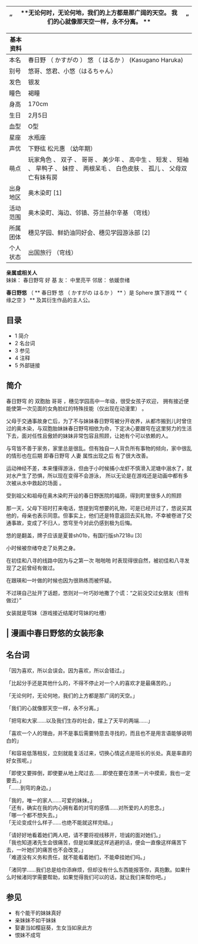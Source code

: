 |  “  |  **无论何时，无论何地，我们的上方都是那广阔的天空。 我们的心就像那天空一样，永不分离。 ** |  ”   
---|---|---  
  
|  **基本资料**  ||
|---|---|
|本名  |  春日野  （  かすがの  ）  悠  （  はるか  ）  (Kasugano Haruka)   |
|别号  |  悠哥、悠君、小悠（はるちゃん）   |
|发色  |  银发   |
|瞳色  |  褐瞳   |
|身高  |  170cm   |
|生日  |  2月5日   |
|血型  |  O型   |
|星座  |  水瓶座   |
|声优  |  下野纮  松元惠  （幼年期）   |
|萌点  |  玩家角色  、  双子  、  哥哥  、  美少年  、  高中生  、  短发  、  短袖  、  旱鸭子  、  妹控  、  两根呆毛  、  白色皮肤  、  孤儿  、  父母双亡有妹有房   |
|出身地区  |  奥木染町  [1]   |
|活动范围  |  奥木染町、海边、邻镇、芬兰赫尔辛基  （穹线）   |
|所属团体  |  穗见学园、鲜奶油同好会、穗见学园游泳部  [2]   |
|个人状态  |  出国旅行  （穹线）   |
**亲属或相关人**  
妹妹：  春日野穹  好  基  友：  中里亮平  邻居：  依媛奈绪  
  
**春日野悠** （ ** 春日野 悠  （  かすがの はるか  ）  ** ）是  Sphere  旗下游戏 **《 缘之空  》 **
及其衍生作品的主人公。

##  目录

  * 1  简介 
  * 2  名台词 
  * 3  参见 
  * 4  注释 
  * 5  外部链接 

##  简介

春日野穹  的  双胞胎  哥哥  ，穗见学园高中一年级，很受女孩子欢迎，  拥有接近便能使第一次见面的女角脸红的特殊技能（仅出现在动漫里）  。

父母于交通事故身亡后，为了不与妹妹春日野穹被分开收养，从都市搬到儿时曾住过的奥木染，与双胞胎妹妹春日野穹相依为命，下定决心要跟穹在这里努力的生活下去，面对任性且傲娇的妹妹非常包容且照顾，让她有个可以依赖的人。

与穹皆不善于家务，家里总是很乱。但有独自一人背负所有事物的倾向，家中很乱的情形也在后期  即春日野穹  人妻  属性出现之后  有了很大改善。

运动神经不差，本来懂得游泳，但由于小时候捕小龙虾不慎滑入泥塘中溺水了，就对水产生了恐惧，所以现在变得不会游泳，
所以无论是在游戏还是动画中都有多次被从水中救起的场面  。

受到祖父和祖母在奥木染町开设的春日野医院的福荫，得到町里很多人的照顾

那一天，父母下班时打来电话，悠提到穹想要的礼物，可是已经开过了，悠说买其他的，母亲也表示同意。但事实上，他们还是特意返回去买礼物，不幸被卷进了交通事故，变成了不归人，悠穹至今对此仍感到极为后悔。

悠的是翻盖，牌子应该是夏普sh01b，有国行版sh7218u  [3]

小时候被奈绪夺走了处男之身。

在初佳和八寻的线路中因为与之第一次  啪啪啪  时表现得很自然，被初佳和八寻发现了之前曾经有做过。

在跟瑛和一叶做的时候也因为很熟练而被怀疑。

不过瑛自己扯开了话题，悠则对一叶巧妙地撒了个谎：“之前没交过女朋友（但有做过）”

女装就是穹妹（游戏接近结尾时穹妹的吐槽）

|  漫画中春日野悠的女装形象  
---  
  
##  名台词

「因为喜欢，所以会误会。因为喜欢，所以会错过。」

「比起分手还是其他什么的，不得不停止对一个人的喜欢才是最痛苦的。」

「无论何时，无论何地，我们的上方都是那广阔的天空。」

「我们的心就像那天空一样，永不分离。」

「把穹和大家……以及我们生存的社会，摆上了天平的两端……」

「喜欢一个人的理由，并不是事后需要特意去寻找的，而且也不是用言语能够说明白的」

「和容易低落相反，立刻就能复活过来，切换心情这点是班长的长处。真是率直的好女孩呢。」

「即使又要摔倒，即使要从地上爬过去……即使在要在漆黑一片中摸索，我也一定要去。」  
「……到穹的身边。」

「我的，唯一的家人……可爱的妹妹。」  
「还有，确实在我的内心拥有着的对穹的感情……对所爱的人的思念。」  
「哪一个都不想失去。」  
「无论变成什么样子……也绝不能就这样完结。」

「请好好地看着她们两人吧，请不要将视线移开，坦诚的面对她们。」  
「我也知道渚先生会很痛苦，但是如果就这样逃避的话，便会一直像这样痛苦下去，一叶她们的痛苦也不会改变。」  
「难道没有义务和责任，就不能看着她们，不能牵挂她们吗。」

「渚同学……我们总是给你添麻烦，但却没有什么东西能报答你，真抱歉。如果什么时候渚同学需要帮助，如果觉得我们可以的话，就让我们来帮你吧。」

##  参见

  * 有个能干的妹妹真好 
  * 亲妹妹不如干妹妹 
  * 娶妻当如樱庭葵，生女当如泉此方 
  * 恨妹不成穹 